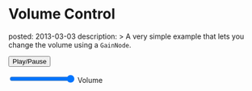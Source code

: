 Volume Control
==============
posted: 2013-03-03
description: >
  A very simple example that lets you change the volume using a `GainNode`.

<input type="button" onclick="sample.toggle();" value="Play/Pause">

<input type="range" min="0" max="100" value="100" onchange="sample.changeVolume(this);"> Volume

<script src="/static/js/shared.js"></script>
<script src="volume-sample.js"></script>
<script>
var sample = new VolumeSample();
</script>
